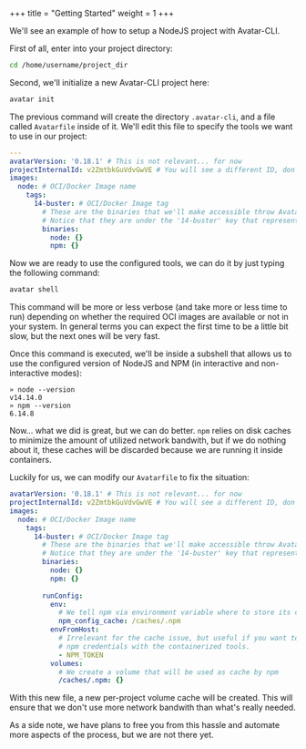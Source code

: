 +++
title = "Getting Started"
weight = 1
+++

We'll see an example of how to setup a NodeJS project with Avatar-CLI.

First of all, enter into your project directory:
```bash
cd /home/username/project_dir
```

Second, we'll initialize a new Avatar-CLI project here:
```bash
avatar init
```

The previous command will create the directory `.avatar-cli`, and a file called
`Avatarfile` inside of it. We'll edit this file to specify the tools we want to
use in our project:

```yaml
---
avatarVersion: '0.18.1' # This is not relevant... for now
projectInternalId: v2ZmtbkGuVdvGwVE # You will see a different ID, don't modify it
images:
  node: # OCI/Docker Image name
    tags:
      14-buster: # OCI/Docker Image tag
        # These are the binaries that we'll make accessible throw Avatar-CLI.
        # Notice that they are under the '14-buster' key that represents a tag.
        binaries:
          node: {}
          npm: {}
```

Now we are ready to use the configured tools, we can do it by just typing the
following command:
```bash
avatar shell
```

This command will be more or less verbose (and take more or less time to run)
depending on whether the required OCI images are available or not in your
system. In general terms you can expect the first time to be a little bit slow,
but the next ones will be very fast.

Once this command is executed, we'll be inside a subshell that allows us to use
the configured version of NodeJS and NPM (in interactive and non-interactive
modes):

```
» node --version
v14.14.0
» npm --version
6.14.8
```

Now... what we did is great, but we can do better. `npm` relies on disk caches
to minimize the amount of utilized network bandwith, but if we do nothing about
it, these caches will be discarded because we are running it inside containers.

Luckily for us, we can modify our `Avatarfile` to fix the situation:

```yaml
avatarVersion: '0.18.1' # This is not relevant... for now
projectInternalId: v2ZmtbkGuVdvGwVE # You will see a different ID, don't modify it
images:
  node: # OCI/Docker Image name
    tags:
      14-buster: # OCI/Docker Image tag
        # These are the binaries that we'll make accessible throw Avatar-CLI.
        # Notice that they are under the '14-buster' key that represents a tag.
        binaries:
          node: {}
          npm: {}
        
        runConfig:
          env:
            # We tell npm via environment variable where to store its cache
            npm_config_cache: /caches/.npm
          envFromHost:
            # Irrelevant for the cache issue, but useful if you want to use your
            # npm credentials with the containerized tools.
            - NPM_TOKEN
          volumes:
            # We create a volume that will be used as cache by npm
            /caches/.npm: {}
```

With this new file, a new per-project volume cache will be created. This will
ensure that we don't use more network bandwith than what's really needed.

As a side note, we have plans to free you from this hassle and automate more
aspects of the process, but we are not there yet.
